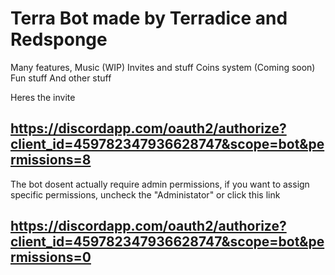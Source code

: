 # Terra Bot made by Terradice and Redsponge
Many features,
Music (WIP)
Invites and stuff
Coins system (Coming soon)
Fun stuff
And other stuff

Heres the invite
## https://discordapp.com/oauth2/authorize?client_id=459782347936628747&scope=bot&permissions=8
The bot dosent actually require admin permissions, if you want to assign specific permissions, uncheck the "Administator" or click this link
## https://discordapp.com/oauth2/authorize?client_id=459782347936628747&scope=bot&permissions=0
